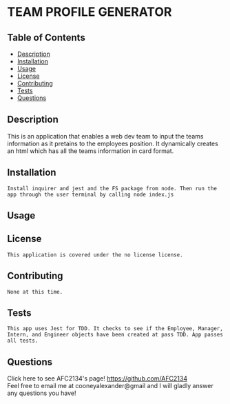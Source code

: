 # TEAM PROFILE GENERATOR
    
   ## Table of Contents
  * [Description](https://github.com/AFC2134/Team-Profile-Generator#description)
  * [Installation](https://github.com/AFC2134/Team-Profile-Generator#installation)
  * [Usage](https://github.com/AFC2134/Team-Profile-Generator#usage)
  * [License](https://github.com/AFC2134/Team-Profile-Generator#license)
  * [Contributing](https://github.com/AFC2134/Team-Profile-Generator#contributing)
  * [Tests](https://github.com/AFC2134/Team-Profile-Generator#tests)
  * [Questions](https://github.com/AFC2134/Team-Profile-Generator#questions)

  ## Description
   This is an application that enables a web dev team to input the teams information as it pretains to the employees position. It dynamically creates an html which has all the teams information in card format.

  ## Installation
    Install inquirer and jest and the FS package from node. Then run the app through the user terminal by calling node index.js

  ## Usage
    

  ## License  
    This application is covered under the no license license.
 
  ## Contributing
    None at this time.

  ## Tests
    This app uses Jest for TDD. It checks to see if the Employee, Manager, Intern, and Engineer objects have been created at pass TDD. App passes all tests.

  ## Questions
  Click here to see AFC2134's page! https://github.com/AFC2134  
  Feel free to email me at cooneyalexander@gmail and I will gladly answer any questions you have!

